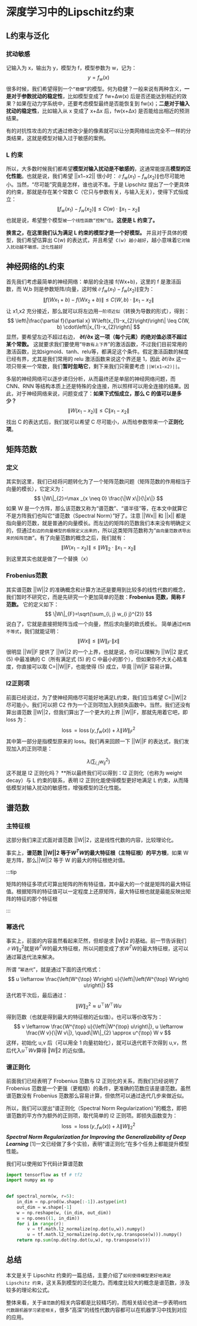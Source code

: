 # 深度学习中的Lipschitz约束

## L约束与泛化
### 扰动敏感
记输入为 x，输出为 y，模型为 f，模型参数为 w，记为：
$$
y=f_{w}(x)
$$
很多时候，我们希望得到一个`“稳健”`的模型。何为稳健？一般来说有两种含义，**一是对于参数扰动的稳定性**，比如模型变成了 fw+Δw(x) 后是否还能达到相近的效果？如果在动力学系统中，还要考虑模型最终是否能恢复到 fw(x)；**二是对于输入扰动的稳定性**，比如输入从 x 变成了 x+Δx 后，fw(x+Δx) 是否能给出相近的预测结果。

有的对抗性攻击的方式通过修改少量的像素就可以让分类网络给出完全不一样的分类结果，这就是模型对输入过于敏感的案例。

### L 约束
所以，大多数时候我们都希望**模型对输入扰动是不敏感的**，这通常能提高**模型的泛化性能**。也就是说，我们希望 ||x1−x2|| 很小时：$\left\|f_{w}\left(x_{1}\right)-f_{w}\left(x_{2}\right)\right\|$也尽可能地小。当然，“尽可能”究竟是怎样，谁也说不准。于是 Lipschitz 提出了一个更具体的约束，那就是存在某个常数 C（它只与参数有关，与输入无关），使得下式恒成立：
$$
\left\|f_{w}\left(x_{1}\right)-f_{w}\left(x_{2}\right)\right\| \leq C(w) \cdot\left\|x_{1}-x_{2}\right\|
$$
也就是说，希望整个模型`被一个线性函数“控制”住`。**这便是 L 约束了。**

**换言之，在这里我们认为满足 L 约束的模型才是一个好模型。** 并且对于具体的模型，我们希望估算出 C(w) 的表达式，并且希望` C(w) 越小越好`，越小意味着`它对输入扰动越不敏感，泛化性越好`

## 神经网络的L约束

首先我们考虑最简单的神经网络：单层的全连接 f(Wx+b)，这里的 f 是激活函数，而 W,b 则是参数矩阵/向量，这时候$\left\|f_{w}\left(x_{1}\right)-f_{w}\left(x_{2}\right)\right\|$变为：
$$
\left\|f\left(W x_{1}+b\right)-f\left(W x_{2}+b\right)\right\| \leq C(W, b) \cdot\left\|x_{1}-x_{2}\right\|
$$
让 x1,x2 充分接近，那么就可以将左边用`一阶项近似`（转换为导数的形式），得到：
$$
\left\|\frac{\partial f}{\partial x} W\left(x_{1}-x_{2}\right)\right\| \leq C(W, b) \cdot\left\|x_{1}-x_{2}\right\|
$$
显然，要希望左边不超过右边， **∂f/∂x  这一项（每个元素）的绝对值必须不超过某个常数。** 这就要求我们要使用“`导数有上下界`”的激活函数，不过我们目前常用的激活函数，比如sigmoid、tanh、relu等，都满足这个条件。假定激活函数的梯度已经有界，尤其是我们常用的 relu 激活函数来说这个界还是 1，因此 ∂f/∂x 这一项只带来一个常数，我们**暂时忽略它**，剩下来我们只需要考虑 `||W(x1−x2)||`。

多层的神经网络可以逐步递归分析，从而最终还是单层的神经网络问题，而 CNN、RNN 等结构本质上还是特殊的全连接，所以照样可以用全连接的结果。因此，对于神经网络来说，问题变成了：**如果下式恒成立，那么 C 的值可以是多少？**
$$
\left\|W\left(x_{1}-x_{2}\right)\right\| \leq C\left\|x_{1}-x_{2}\right\|
$$
找出 C 的表达式后，我们就可以希望 C 尽可能小，从而给参数带来一个**正则化项**。

## 矩阵范数
### 定义
其实到这里，我们已经将问题转化为了一个矩阵范数问题（矩阵范数的作用相当于向量的模长），它定义为：
$$
\|W\|_{2}=\max _{x \neq 0} \frac{\|W x\|}{\|x\|}
$$
如果 W 是一个方阵，那么该范数又称为“谱范数”、“谱半径”等，在本文中就算它不是方阵我们也叫它“谱范数（Spectral Norm）”好了。注意 ||Wx|| 和 ||x|| 都是指向量的范数，就是普通的向量模长。而左边的矩阵的范数我们本来没有明确定义的，但通过`右边的向量模型的极限定义出来的`，所以这类矩阵范数称为“`由向量范数诱导出来的矩阵范数`”。有了向量范数的概念之后，我们就有：
$$
\left\|W\left(x_{1}-x_{2}\right)\right\| \leq\|W\|_{2} \cdot\left\|x_{1}-x_{2}\right\|
$$
到这里其实也就是做了一个替换（x）

### Frobenius范数
其实谱范数 ||W||2 的准确概念和计算方法还是要用到比较多的线性代数的概念，我们暂时不研究它，而是先研究一个更加简单的范数：**Frobenius 范数，简称 F 范数。** 它的定义如下：
$$
\|W\|_{F}=\sqrt{\sum_{i, j} w_{i j}^{2}}
$$
说白了，它就是直接把矩阵当成一个向量，然后求向量的欧氏模长。
简单通过`柯西不等式`，我们就能证明：
$$
\|W x\| \leq\|W\|_{F} \cdot\|x\|
$$
很明显 ||W||F 提供了 ||W||2 的一个上界，也就是说，你可以理解为 ||W||2 是式 (5) 中最准确的 C（所有满足式 (5) 的 C 中最小的那个），但如果你不大关心精准度，你直接可以取 C=||W||F，也能使得 (5) 成立，毕竟 ||W||F 容易计算。

### l2正则项
前面已经说过，为了使神经网络尽可能好地满足L约束，我们应当希望 C=||W||2 尽可能小，我们可以把 C2 作为一个正则项加入到损失函数中。当然，我们还没有算出谱范数 ||W||2，但我们算出了一个更大的上界 ||W||F，那就先用着它吧，即 loss 为：
$$
\operatorname{loss}=\operatorname{loss}\left(y, f_{w}(x)\right)+\lambda\|W\|_{F}^{2}
$$
其中第一部分是指模型原来的 loss。我们再来回顾一下 ||W||F 的表达式，我们发现加入的正则项是：

$$\lambda\left(\sum_{i, j} w_{i j}^{2}\right)$$
这不就是 l2 正则化吗？   **所以最终我们可以得到：l2 正则化（也称为 weight decay）与 L 约束的联系，表明 l2 正则化能使得模型更好地满足 L 约束，从而降低模型对输入扰动的敏感性，增强模型的泛化性能。


## 谱范数
### 主特征根
这部分我们来正式面对谱范数 ||W||2，这是线性代数的内容，比较理论化。

事实上，**谱范数 ||W||2 等于$W^{T} W$的最大特征根（主特征根）的平方根**，如果 W是方阵，那么||W||2 等于 W 的最大的特征根绝对值。

:::tip

矩阵的特征多项式可算出矩阵的所有特征值，其中最大的一个就是矩阵的最大特征值。根据矩阵的特征值可以一定程度上还原矩阵，最大特征根也就是最能反映出矩阵的特征的那个特征根

:::


### 幂迭代
事实上，前面的内容虽然看起来茫然，但却是求 ‖W‖2 的基础。前一节告诉我们$\|W\|_{2}^{2}$就是$W^{T} W$的最大特征根，所以问题变成了求$W^{T} W$的最大特征根，这可以通过幂迭代法来解决。

所谓 “`幂迭代`”，就是通过下面的迭代格式：
$$
u \leftarrow \frac{\left(W^{\top} W\right) u}{\left\|\left(W^{\top} W\right) u\right\|}
$$
迭代若干次后，最后通过：
$$
\|W\|_{2}^{2} \approx u^{\top} W^{\top} W u
$$
得到范数（也就是得到最大的特征根的近似值）。也可以等价改写为：
$$
v \leftarrow \frac{W^{\top} u}{\left\|W^{\top} u\right\|}, u \leftarrow \frac{W v}{\|W v\|}, \quad\|W\|_{2} \approx u^{\top} W v
$$
这样，初始化 u,v 后（可以用全 1 向量初始化），就可以迭代若干次得到 u,v，然后代入$u^{\top} W v$算得 ‖W‖2 的近似值。

### 谱正则化

前面我们已经表明了 Frobenius 范数与 l2 正则化的关系，而我们已经说明了 Frobenius 范数是一个更强（更粗糙）的条件，更准确的范数应该是谱范数。虽然谱范数没有 Frobenius 范数那么容易计算，但依然可以通过迭代几步来做近似。

所以，我们可以提出“谱正则化（Spectral Norm Regularization）”的概念，即把谱范数的平方作为额外的正则项，取代简单的 l2 正则项。即损失函数变为：
$$
\operatorname{loss}=\operatorname{loss}\left(y, f_{w}(x)\right)+\lambda\|W\|_{2}^{2}
$$
_**Spectral Norm Regularization for Improving the Generalizability of Deep Learning**_ [1]一文已经做了多个实验，表明“谱正则化”在多个任务上都能提升模型性能。

我们可以使用如下代码计算谱范数
```python
import tensorflow as tf # tf2
import numpy as np
  

def spectral_norm(w, r=5):
	in_dim = np.prod(w.shape[:-1]).astype(int)
	out_dim = w.shape[-1]
	w = np.reshape(w, (in_dim, out_dim))
	u = np.ones((1, in_dim))
	for i in range(r):
		v = tf.math.l2_normalize(np.dot(u,w)).numpy()
		u = tf.math.l2_normalize(np.dot(v,np.transpose(w))).numpy()
	return np.sum(np.dot(np.dot(u,w), np.transpose(v)))
```

## 总结
本文是关于 Lipschitz 约束的一篇总结，主要介绍了`如何使得模型更好地满足 Lipschitz 约束`，这关系到模型的泛化能力。而难度比较大的概念是谱范数，涉及较多的理论和公式。

整体来看，关于`谱范数`的相关内容都是比较精巧的，而相关结论也进一步表明`线性代数跟机器学习紧密相关`，很多“高深”的线性代数内容都可以在机器学习中找到对应的应用。

